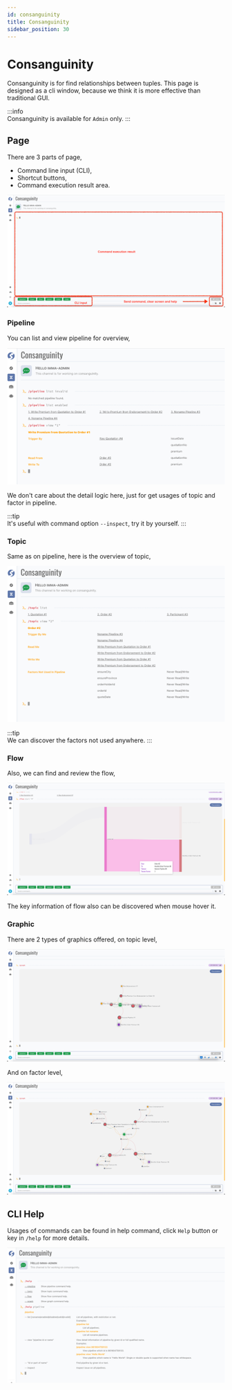 ```yaml
---
id: consanguinity  
title: Consanguinity  
sidebar_position: 30
---
```


# Consanguinity

Consanguinity is for find relationships between tuples. This page is designed as a cli window, because we think it is more effective than
traditional GUI.

:::info  
Consanguinity is available for `Admin` only.
:::

## Page

There are 3 parts of page,

- Command line input (CLI),
- Shortcut buttons,
- Command execution result area.

![Consanguinity](images/consanguinity.png)

### Pipeline

You can list and view pipeline for overview,

![Consanguinity Pipeline](images/pipeline-consanguinity.png)

We don't care about the detail logic here, just for get usages of topic and factor in pipeline.

:::tip  
It's useful with command option `--inspect`, try it by yourself.
:::

### Topic

Same as on pipeline, here is the overview of topic,

![Consanguinity Topic](images/topic-consanguinity.png)

:::tip  
We can discover the factors not used anywhere.
:::

### Flow

Also, we can find and review the flow,

![Consanguinity Flow](images/flow-consanguinity.png)

The key information of flow also can be discovered when mouse hover it.

### Graphic

There are 2 types of graphics offered, on topic level,

![Topic Graphic](images/topic-graph-consanguinity.png)

And on factor level,

![Factor Graphic](images/factor-graph-consanguinity.png)

## CLI Help

Usages of commands can be found in help command, click `Help` button or key in `/help` for more details.

![Help](images/cli-help-consanguinity.png)